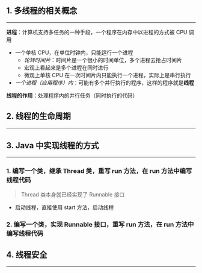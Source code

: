 ## 1. 多线程的相关概念
---
**进程**：计算机支持多任务的一种手段，一个程序在内存中以进程的方式被 CPU 调用
- 一个单核 CPU，在单位时钟内，只能运行一个进程
	- *轮转时间片*：时间片是一个很小的时间单位，多个进程去抢占时间片
	- 宏观上看起来是多个进程在同时进行
	- 微观上单核 CPU 在一次时间片内只能执行一个进程，实际上是串行执行
- *一个进程（应用程序）内*：可能有多个并行执行的程序，这样的程序就是**线程**

**线程的作用**：处理程序内的并行任务（同时执行的代码）

## 2. 线程的生命周期
---


## 3. Java 中实现线程的方式
---

### 1. 编写一个类，继承 Thread 类，重写 run 方法，在 run 方法中编写线程代码
>Thread 类本身就已经实现了 Runnable 接口
- 启动线程，直接使用 start 方法，启动线程
### 2. 编写一个类，实现 Runnable 接口，重写 run 方法，在 run 方法中编写线程代码

## 4. 线程安全
---
